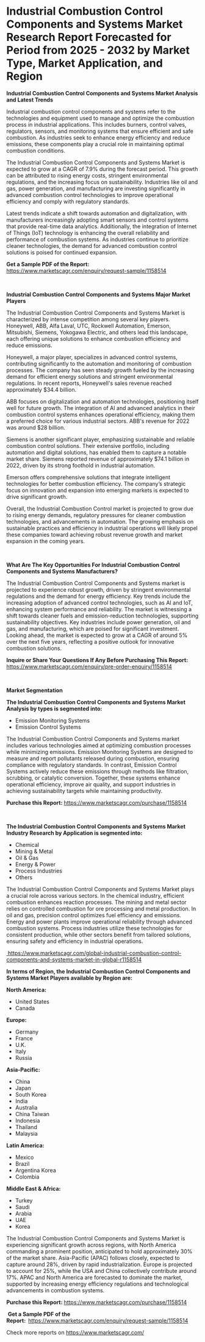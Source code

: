 <p><h1>Industrial Combustion Control Components and Systems Market Research Report Forecasted for Period from 2025 -  2032 by Market Type, Market Application, and Region</h1></p><p><strong>Industrial Combustion Control Components and Systems Market Analysis and Latest Trends</strong></p>
<p><p>Industrial combustion control components and systems refer to the technologies and equipment used to manage and optimize the combustion process in industrial applications. This includes burners, control valves, regulators, sensors, and monitoring systems that ensure efficient and safe combustion. As industries seek to enhance energy efficiency and reduce emissions, these components play a crucial role in maintaining optimal combustion conditions.</p><p>The Industrial Combustion Control Components and Systems Market is expected to grow at a CAGR of 7.9% during the forecast period. This growth can be attributed to rising energy costs, stringent environmental regulations, and the increasing focus on sustainability. Industries like oil and gas, power generation, and manufacturing are investing significantly in advanced combustion control technologies to improve operational efficiency and comply with regulatory standards. </p><p>Latest trends indicate a shift towards automation and digitalization, with manufacturers increasingly adopting smart sensors and control systems that provide real-time data analytics. Additionally, the integration of Internet of Things (IoT) technology is enhancing the overall reliability and performance of combustion systems. As industries continue to prioritize cleaner technologies, the demand for advanced combustion control solutions is poised for continued expansion.</p></p>
<p><strong>Get a Sample PDF of the Report:&nbsp;</strong> <a href="https://www.marketscagr.com/enquiry/request-sample/1158514?utm_campaign=3266&utm_medium=2&utm_source=Github&utm_content=ia&utm_term=21032025&utm_id=industrial-combustion-control-components-and-systems">https://www.marketscagr.com/enquiry/request-sample/1158514</a></p>
<p>&nbsp;</p>
<p><strong>Industrial Combustion Control Components and Systems Major Market Players</strong></p>
<p><p>The Industrial Combustion Control Components and Systems Market is characterized by intense competition among several key players. Honeywell, ABB, Alfa Laval, UTC, Rockwell Automation, Emerson, Mitsubishi, Siemens, Yokogawa Electric, and others lead this landscape, each offering unique solutions to enhance combustion efficiency and reduce emissions.</p><p>Honeywell, a major player, specializes in advanced control systems, contributing significantly to the automation and monitoring of combustion processes. The company has seen steady growth fueled by the increasing demand for efficient energy solutions and stringent environmental regulations. In recent reports, Honeywell's sales revenue reached approximately $34.4 billion.</p><p>ABB focuses on digitalization and automation technologies, positioning itself well for future growth. The integration of AI and advanced analytics in their combustion control systems enhances operational efficiency, making them a preferred choice for various industrial sectors. ABB's revenue for 2022 was around $28 billion.</p><p>Siemens is another significant player, emphasizing sustainable and reliable combustion control solutions. Their extensive portfolio, including automation and digital solutions, has enabled them to capture a notable market share. Siemens reported revenue of approximately $74.1 billion in 2022, driven by its strong foothold in industrial automation.</p><p>Emerson offers comprehensive solutions that integrate intelligent technologies for better combustion efficiency. The company’s strategic focus on innovation and expansion into emerging markets is expected to drive significant growth.</p><p>Overall, the Industrial Combustion Control market is projected to grow due to rising energy demands, regulatory pressures for cleaner combustion technologies, and advancements in automation. The growing emphasis on sustainable practices and efficiency in industrial operations will likely propel these companies toward achieving robust revenue growth and market expansion in the coming years.</p></p>
<p>&nbsp;</p>
<p><strong>What Are The Key Opportunities For Industrial Combustion Control Components and Systems Manufacturers?</strong></p>
<p><p>The Industrial Combustion Control Components and Systems market is projected to experience robust growth, driven by stringent environmental regulations and the demand for energy efficiency. Key trends include the increasing adoption of advanced control technologies, such as AI and IoT, enhancing system performance and reliability. The market is witnessing a shift towards cleaner fuels and emission-reduction technologies, supporting sustainability objectives. Key industries include power generation, oil and gas, and manufacturing, which are poised for significant investment. Looking ahead, the market is expected to grow at a CAGR of around 5% over the next five years, reflecting a positive outlook for innovative combustion solutions.</p></p>
<p><strong>Inquire or Share Your Questions If Any Before Purchasing This Report:</strong> <a href="https://www.marketscagr.com/enquiry/pre-order-enquiry/1158514?utm_campaign=3266&utm_medium=2&utm_source=Github&utm_content=ia&utm_term=21032025&utm_id=industrial-combustion-control-components-and-systems">https://www.marketscagr.com/enquiry/pre-order-enquiry/1158514</a></p>
<p>&nbsp;</p>
<p><strong>Market Segmentation</strong></p>
<p><strong>The Industrial Combustion Control Components and Systems Market Analysis by types is segmented into:</strong></p>
<p><ul><li>Emission Monitoring Systems</li><li>Emission Control Systems</li></ul></p>
<p><p>The Industrial Combustion Control Components and Systems market includes various technologies aimed at optimizing combustion processes while minimizing emissions. Emission Monitoring Systems are designed to measure and report pollutants released during combustion, ensuring compliance with regulatory standards. In contrast, Emission Control Systems actively reduce these emissions through methods like filtration, scrubbing, or catalytic conversion. Together, these systems enhance operational efficiency, improve air quality, and support industries in achieving sustainability targets while maintaining productivity.</p></p>
<p><strong>Purchase this Report:&nbsp;</strong><a href="https://www.marketscagr.com/purchase/1158514?utm_campaign=3266&utm_medium=2&utm_source=Github&utm_content=ia&utm_term=21032025&utm_id=industrial-combustion-control-components-and-systems">https://www.marketscagr.com/purchase/1158514</a></p>
<p>&nbsp;</p>
<p><strong>The Industrial Combustion Control Components and Systems Market Industry Research by Application is segmented into:</strong></p>
<p><ul><li>Chemical</li><li>Mining & Metal</li><li>Oil & Gas</li><li>Energy & Power</li><li>Process Industries</li><li>Others</li></ul></p>
<p><p>The Industrial Combustion Control Components and Systems Market plays a crucial role across various sectors. In the chemical industry, efficient combustion enhances reaction processes. The mining and metal sector relies on controlled combustion for ore processing and metal production. In oil and gas, precision control optimizes fuel efficiency and emissions. Energy and power plants improve operational reliability through advanced combustion systems. Process industries utilize these technologies for consistent production, while other sectors benefit from tailored solutions, ensuring safety and efficiency in industrial operations.</p></p>
<p><a href="https://www.marketscagr.com/global-industrial-combustion-control-components-and-systems-market-in-global-r1158514?utm_campaign=3266&utm_medium=2&utm_source=Github&utm_content=ia&utm_term=21032025&utm_id=industrial-combustion-control-components-and-systems">&nbsp;https://www.marketscagr.com/global-industrial-combustion-control-components-and-systems-market-in-global-r1158514</a></p>
<p><strong>In terms of Region, the Industrial Combustion Control Components and Systems Market Players available by Region are:</strong></p>
<p>
    <p> <strong> North America: </strong>
        <ul>
            <li>United States</li>
            <li>Canada</li>
        </ul>
        </p> 
    <p> <strong> Europe: </strong>
        <ul>
            <li>Germany</li>
            <li>France</li>
            <li>U.K.</li>
            <li>Italy</li>
            <li>Russia</li>
        </ul>
        </p> 
    <p> <strong> Asia-Pacific: </strong>
        <ul>
            <li>China</li>
            <li>Japan</li>
            <li>South Korea</li>
            <li>India</li>
            <li>Australia</li>
            <li>China Taiwan</li>
            <li>Indonesia</li>
            <li>Thailand</li>
            <li>Malaysia</li>
        </ul>
        </p> 
    <p> <strong> Latin America: </strong>
        <ul>
            <li>Mexico</li>
            <li>Brazil</li>
            <li>Argentina Korea</li>
            <li>Colombia</li>
        </ul>
        </p> 
    <p> <strong> Middle East & Africa: </strong>
        <ul>
            <li>Turkey</li>
            <li>Saudi</li>
            <li>Arabia</li>
            <li>UAE</li>
            <li>Korea</li>
        </ul>
    </p>
    </p>
<p><p>The Industrial Combustion Control Components and Systems Market is experiencing significant growth across regions, with North America commanding a prominent position, anticipated to hold approximately 30% of the market share. Asia-Pacific (APAC) follows closely, expected to capture around 28%, driven by rapid industrialization. Europe is projected to account for 25%, while the USA and China collectively contribute around 17%. APAC and North America are forecasted to dominate the market, supported by increasing energy efficiency regulations and technological advancements in combustion systems.</p></p>
<p><strong>Purchase this Report: </strong><a href="https://www.marketscagr.com/purchase/1158514?utm_campaign=3266&utm_medium=2&utm_source=Github&utm_content=ia&utm_term=21032025&utm_id=industrial-combustion-control-components-and-systems">https://www.marketscagr.com/purchase/1158514</a></p>
<p>&nbsp;<strong>Get a Sample PDF of the Report:&nbsp;&nbsp;</strong><a href="https://www.marketscagr.com/enquiry/request-sample/1158514?utm_campaign=3266&utm_medium=2&utm_source=Github&utm_content=ia&utm_term=21032025&utm_id=industrial-combustion-control-components-and-systems">https://www.marketscagr.com/enquiry/request-sample/1158514</a></p>
<p><strong></strong></p>
<p>Check more reports on <a href="https://www.marketscagr.com/?utm_campaign=3266&utm_medium=2&utm_source=Github&utm_content=ia&utm_term=21032025&utm_id=industrial-combustion-control-components-and-systems">https://www.marketscagr.com/</a></p>